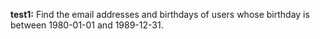 **test1:**
Find the email addresses and birthdays of users whose birthday is between 1980-01-01 and 1989-12-31.

